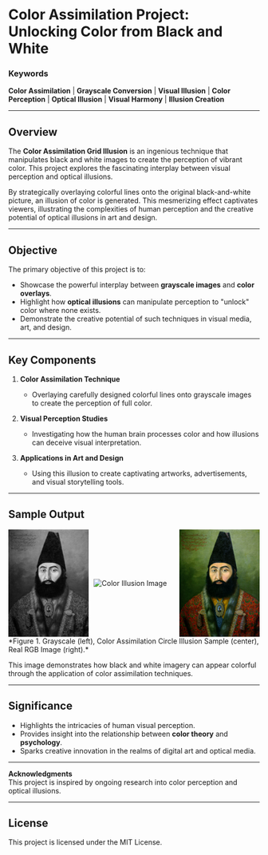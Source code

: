 # Color Assimilation Project: Unlocking Color from Black and White

### Keywords  
**Color Assimilation** | **Grayscale Conversion** | **Visual Illusion** | **Color Perception** | **Optical Illusion** | **Visual Harmony** | **Illusion Creation**

---

## Overview

The **Color Assimilation Grid Illusion** is an ingenious technique that manipulates black and white images to create the perception of vibrant color. This project explores the fascinating interplay between visual perception and optical illusions.

By strategically overlaying colorful lines onto the original black-and-white picture, an illusion of color is generated. This mesmerizing effect captivates viewers, illustrating the complexities of human perception and the creative potential of optical illusions in art and design.

---

## Objective

The primary objective of this project is to:

- Showcase the powerful interplay between **grayscale images** and **color overlays**.
- Highlight how **optical illusions** can manipulate perception to "unlock" color where none exists.
- Demonstrate the creative potential of such techniques in visual media, art, and design.

---

## Key Components

1. **Color Assimilation Technique**  
   - Overlaying carefully designed colorful lines onto grayscale images to create the perception of full color.

2. **Visual Perception Studies**  
   - Investigating how the human brain processes color and how illusions can deceive visual interpretation.

3. **Applications in Art and Design**  
   - Using this illusion to create captivating artworks, advertisements, and visual storytelling tools.

---

## Sample Output

<div style="display: flex; justify-content: center; align-items: center; flex-direction: row;">
  <img src="./inputs/AmirKabir-gray.jpg" alt="Grayscale Image" width="32%" style="margin-right: 10px;"/>
  <img src="./outputs/AmirKabir_colorized_circle.png" alt="Color Illusion Image" width="32%" style="margin-right: 10px;"/>
  <img src="./inputs/AmirKabir.jpg" alt="Real RGB Image" width="32%"/> 
</div>
*Figure 1. Grayscale (left), Color Assimilation Circle Illusion Sample (center), Real RGB Image (right).*

This image demonstrates how black and white imagery can appear colorful through the application of color assimilation techniques.

---

## Significance

- Highlights the intricacies of human visual perception.
- Provides insight into the relationship between **color theory** and **psychology**.
- Sparks creative innovation in the realms of digital art and optical media.

---

**Acknowledgments**  
This project is inspired by ongoing research into color perception and optical illusions.

---

## License  

This project is licensed under the MIT License.


